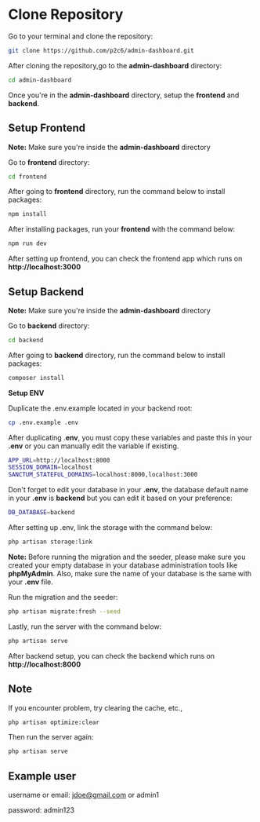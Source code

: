 # Clone Repository
Go to your terminal and clone the repository:
```sh
git clone https://github.com/p2c6/admin-dashboard.git
```

After cloning the repository,go to the **admin-dashboard** directory:

```sh
cd admin-dashboard
```

Once you're in the **admin-dashboard** directory, setup the **frontend** and **backend**.


## Setup Frontend

**Note:** Make sure you're inside the **admin-dashboard** directory

Go to **frontend** directory:

```sh
cd frontend
```

After going to **frontend** directory, run the command below to install packages:

```sh
npm install
```

After installing packages, run your **frontend** with the command below:

```sh
npm run dev
```

After setting up frontend, you can check the frontend app which runs on **http://localhost:3000**

## Setup Backend

**Note:** Make sure you're inside the **admin-dashboard** directory 

Go to **backend** directory:

```sh
cd backend
```

After going to **backend** directory, run the command below to install packages:

```sh
composer install
```

**Setup ENV**

Duplicate the .env.example located in your backend root:

```sh
cp .env.example .env
```

After duplicating .**env**, you must copy these variables and paste this in your **.env** or you can manually edit the variable if existing.

```sh
APP_URL=http://localhost:8000
SESSION_DOMAIN=localhost
SANCTUM_STATEFUL_DOMAINS=localhost:8000,localhost:3000
```

Don't forget to edit your database in your **.env**, the database default name in your **.env** is **backend** but you can edit it based on your preference:
```sh
DB_DATABASE=backend
```

After setting up .env, link the storage with the command below:

```sh
php artisan storage:link
```

**Note:** Before running the migration and the seeder, please make sure you created your empty database  in your database administration tools like **phpMyAdmin**. Also, make sure the name of your database is the same with your **.env** file.

Run the migration and the seeder:

```sh
php artisan migrate:fresh --seed
```



Lastly, run the server with the command below:
 
```sh
php artisan serve
```

After backend setup, you can check the backend which runs on **http://localhost:8000**

## Note

If you encounter problem, try clearing the cache, etc., 

```sh
php artisan optimize:clear
```

Then run the server again:

```sh
php artisan serve
```

## Example user

username or email: jdoe@gmail.com or admin1

password: admin123







